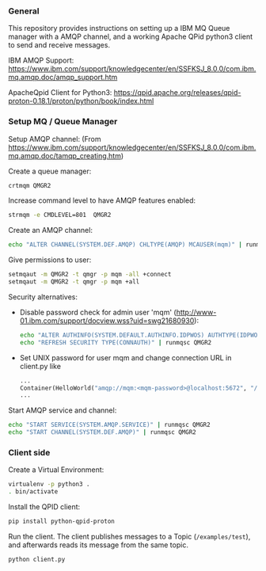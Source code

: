 ### General ###

This repository provides instructions on setting up a IBM MQ Queue
manager with a AMQP channel, and a working Apache QPid python3 client to send and receive messages.

IBM AMQP Support:
https://www.ibm.com/support/knowledgecenter/en/SSFKSJ_8.0.0/com.ibm.mq.amqp.doc/amqp_support.htm

ApacheQpid Client for Python3:
https://qpid.apache.org/releases/qpid-proton-0.18.1/proton/python/book/index.html




### Setup MQ / Queue Manager ###

Setup AMQP channel:
(From https://www.ibm.com/support/knowledgecenter/en/SSFKSJ_8.0.0/com.ibm.mq.amqp.doc/tamqp_creating.htm)

Create a queue manager:

```bash
crtmqm QMGR2
```

Increase command level to have AMQP features enabled:

```bash
strmqm -e CMDLEVEL=801  QMGR2
```


Create an AMQP channel:

```bash
echo "ALTER CHANNEL(SYSTEM.DEF.AMQP) CHLTYPE(AMQP) MCAUSER(mqm)" | runmqsc QMGR2
```

Give permissions to user:

```bash
setmqaut -m QMGR2 -t qmgr -p mqm -all +connect
setmqaut -m QMGR2 -t qmgr -p mqm +all 
```


Security alternatives:

-  Disable password check for admin user 'mqm' (http://www-01.ibm.com/support/docview.wss?uid=swg21680930):

    ```bash
    echo "ALTER AUTHINFO(SYSTEM.DEFAULT.AUTHINFO.IDPWOS) AUTHTYPE(IDPWOS) CHCKCLNT(OPTIONAL)" | runmqsc QMGR2
    echo "REFRESH SECURITY TYPE(CONNAUTH)" | runmqsc QMGR2
    ```


-  Set UNIX password for user mqm and change connection URL in client.py like

    ```python
    ...
    Container(HelloWorld("amqp://mqm:<mqm-password>@localhost:5672", "/examples/test")).run()
    ...
    ```


Start AMQP service and channel:

```bash
echo "START SERVICE(SYSTEM.AMQP.SERVICE)" | runmqsc QMGR2
echo "START CHANNEL(SYSTEM.DEF.AMQP)" | runmqsc QMGR2
```


### Client side ###

Create a Virtual Environment:

```bash
virtualenv -p python3 .
. bin/activate
```

Install the QPID client:

```bash
pip install python-qpid-proton
```

Run the client. The client publishes messages to a Topic
(`/examples/test`), and afterwards reads its message from the same
topic.

```bash
python client.py
```